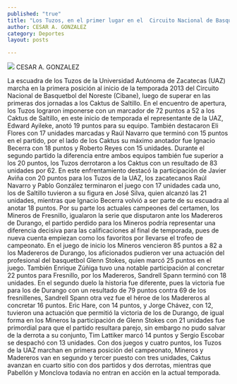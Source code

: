 ```yaml
---
published: "true"
title: "Los Tuzos, en el primer lugar en el  Circuito Nacional de Basquetbol"
author: CESAR A. GONZALEZ
category: Deportes
layout: posts

---
```


![](http://i.imgur.com/7uGfWovm.jpg)
CESAR A. GONZALEZ

La escuadra de los Tuzos de la Universidad Autónoma de Zacatecas (UAZ) marcha en la primera posición al inicio de la temporada 2013 del Circuito Nacional de Basquetbol del Noreste (Cibane), luego de superar en las primeras dos jornadas a los Caktus de Saltillo.
En el encuentro de apertura, los Tuzos lograron imponerse con un marcador de 72 puntos a 52 a los Caktus de Saltillo, en este inicio de temporada el representante de la UAZ, Edward Ayileke, anotó 19 puntos para su equipo.
También destacaron Eli Flores con 17 unidades marcadas y Raúl Navarro que terminó con 15 puntos en el partido, por el lado de los Caktus su máximo anotador fue Ignacio Becerra con 18 puntos y Roberto Reyes con 15 unidades.
Durante el segundo partido la diferencia entre ambos equipos también fue superior a los 20 puntos, los Tuzos derrotaron a los Caktus con un resultado de 83 unidades por 62.
En este enfrentamiento destacó la participación de Javier Aviña con 20 puntos para los Tuzos de la UAZ, los zacatecanos Raúl Navarro y Pablo González terminaron el juego con 17 unidades cada uno, los de Saltillo tuvieron a su figura en José Silva, quien alcanzó las 21 unidades, mientras que Ignacio Becerra volvió a ser parte de su escuadra al anotar 18 puntos.
Por su parte los actuales campeones del certamen, los Mineros de Fresnillo, igualaron la serie que disputaron ante los Madereros de Durango, el partido perdido para los Mineros podría representar una diferencia decisiva para las calificaciones al final de temporada, pues de nueva cuenta empiezan como los favoritos por llevarse el trofeo de campeonato.
En el juego de inicio los Mineros vencieron 85 puntos a 82 a los Madereros de Durango, los aficionados pudieron ver una actuación del profesional del basquetbol Glenn Stokes, quien marcó 25 puntos en el juego.
También Enrique Zúñiga tuvo una notable participación al concretar 22 puntos para Fresnillo, por los Madereros, Sandrell Spann terminó con 18 unidades.
En el segundo duelo la historia fue diferente, pues la victoria fue para los de Durango con un resultado de 79 puntos contra 69 de los fresnillenes, Sandrell Spann otra vez fue el héroe de los Madereros al concretar 16 puntos.
Eric Hare, con 14 puntos, y Jorge Chávez, con 12, tuvieron una actuación que permitió la victoria de los de Durango, de igual forma en los Mineros la participación de Glenn Stokes con 21 unidades fue primordial para que el partido resultara parejo, sin embargo no pudo salvar de la derrota a su conjunto, Tim Lattiker marcó 14 puntos y Sergio Escobar se despachó con 13 unidades.
Con dos juegos y cuatro puntos, los Tuzos de la UAZ marchan en primera posición del campeonato, Mineros y Madereros van en segundo y tercer puesto con tres unidades, Caktus avanzan en cuarto sitio con dos partidos y dos derrotas, mientras que Pabellón y Monclova todavía no entran en acción en la actual temporada.
